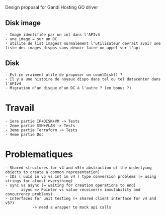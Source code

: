 Design proposal for Gandi Hosting GO driver

## Disk image
	- Image identifiée par un int dans l'APIv4
	- une image = sur un DC
	- utilite de list images? normalement l'utilisateur devrait avoir une liste des images dispos sans devoir faire un appel sur l'api
## Disk
	- Est-ce vraiment utile de proposer un countDisk() ?
	- Il y a une histoire de noyaux dispo dans tel ou tel datacenter dans l'APIv4
	- Migration d'un disque d'un DC à l'autre ? (en bonus ?)


# Travail
	- 1ere partie IP+DISK+VM -> Tests
	- 2eme partie SSH+VLAN -> Tests
	- 3eme partie Terraform -> Tests
	- 4eme partie Doc 

# Problematiques
	- Shared structures for v4 and v5(= abstraction of the underlying objects to create a common representation)
	- IDs ( uuid in v5 vs int in v4 ) type conversion problems (= using strings for almost everything)
	- sync vs async (= waiting for creation operations to end)
	       async => Pointer vs value receiver(= immutability and concurrency problems)
	- Interfaces for unit testing (+ shared client interface for v4 and v5?)
                -> need a wrapper to mock api calls
